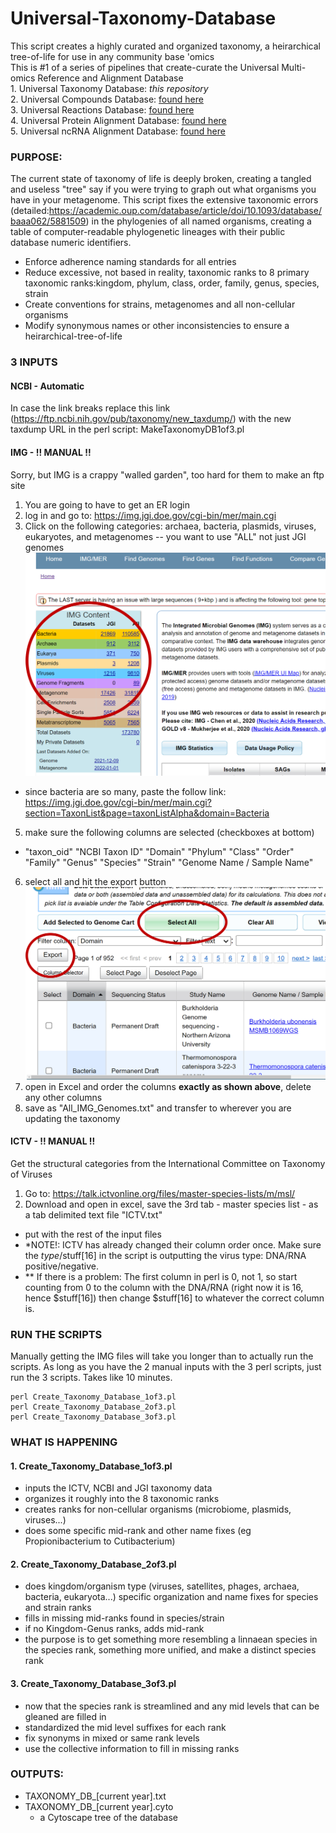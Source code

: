 # Universal-Taxonomy-Database
This script creates a highly curated and organized taxonomy, a heirarchical tree-of-life for use in any community base 'omics  
This is #1 of a series of pipelines that create-curate the Universal Multi-omics Reference and Alignment Database
    <br>1. Universal Taxonomy Database: *this repository*
    <br>2. Universal Compounds Database: [found here](https://github.com/TealFurnholm/Universal_Biological_Compounds_Database/)
    <br>3. Universal Reactions Database: [found here](https://github.com/TealFurnholm/Universal_Biological_Reactions_Database)
    <br>4. Universal Protein Alignment Database: [found here](https://github.com/TealFurnholm/Universal_Microbiomics_Alignment_Database)
    <br>5. Universal ncRNA Alignment Database: [found here](https://github.com/TealFurnholm/Fix_RNACentral_Taxonomy)
    
### PURPOSE: 
The current state of taxonomy of life is deeply broken, creating a tangled and useless "tree" say if you were trying to graph out what organisms you have in your metagenome. This script fixes the extensive taxonomic errors (detailed:https://academic.oup.com/database/article/doi/10.1093/database/baaa062/5881509) in the phylogenies of all named organisms, creating a table of computer-readable phylogenetic lineages with their public database numeric identifiers. 
- Enforce adherence naming standards for all entries
- Reduce excessive, not based in reality, taxonomic ranks to 8 primary taxonomic ranks:kingdom, phylum, class, order, family, genus, species, strain
- Create conventions for strains, metagenomes and all non-cellular organisms
- Modify synonymous names or other inconsistencies to ensure a heirarchical-tree-of-life

### 3 INPUTS
#### NCBI - Automatic
In case the link breaks replace this link (https://ftp.ncbi.nih.gov/pub/taxonomy/new_taxdump/) with the new taxdump URL in the perl script: MakeTaxonomyDB1of3.pl 

#### IMG - !! MANUAL !!
Sorry, but IMG is a crappy "walled garden", too hard for them to make an ftp site
1. You are going to have to get an ER login
2. log in and go to: https://img.jgi.doe.gov/cgi-bin/mer/main.cgi
3. Click on the following categories: archaea, bacteria, plasmids, viruses, eukaryotes, and metagenomes -- you want to use "ALL"  not just JGI genomes
![Alt text](https://github.com/TealFurnholm/Universal-Taxonomy-Database/blob/master/IMG_taxonomy_source.png)
 - since bacteria are so many, paste the follow link: https://img.jgi.doe.gov/cgi-bin/mer/main.cgi?section=TaxonList&page=taxonListAlpha&domain=Bacteria
5. make sure the following columns are selected (checkboxes at bottom)
 - "taxon_oid" "NCBI Taxon ID" "Domain" "Phylum" "Class" "Order" "Family" "Genus" "Species" "Strain" "Genome Name / Sample Name"
6. select all and hit the export button
![Alt text](https://github.com/TealFurnholm/Universal-Taxonomy-Database/blob/master/export_img_taxa.png)
8. open in Excel and order the columns **exactly as shown above**, delete any other columns
9. save as "All_IMG_Genomes.txt" and transfer to wherever you are updating the taxonomy

#### ICTV - !! MANUAL !!
Get the structural categories from the International Committee on Taxonomy of Viruses
1. Go to: https://talk.ictvonline.org/files/master-species-lists/m/msl/
2. Download and open in excel, save the 3rd tab - master species list - as a tab delimited text file "ICTV.txt" 
 - put with the rest of the input files
 - *NOTE!: ICTV has already changed their column order once. Make sure the $type/$stuff[16] in the script is outputting the virus type: DNA/RNA positive/negative. 
 - ** If there is a problem: The first column in perl is 0, not 1, so start counting from 0 to the column with the DNA/RNA (right now it is 16, hence $stuff[16]) then change $stuff[16] to whatever the correct column is.

### RUN THE SCRIPTS
Manually getting the IMG files will take you longer than to actually run the scripts. As long as you have the 2 manual inputs with the 3 perl scripts, just run the 3 scripts. Takes like 10 minutes.
```
perl Create_Taxonomy_Database_1of3.pl
perl Create_Taxonomy_Database_2of3.pl
perl Create_Taxonomy_Database_3of3.pl
```
### WHAT IS HAPPENING
#### 1. Create_Taxonomy_Database_1of3.pl
- inputs the ICTV, NCBI and JGI taxonomy data
- organizes it roughly into the 8 taxonomic ranks
- creates ranks for non-cellular organisms (microbiome, plasmids, viruses...)
- does some specific mid-rank and other name fixes (eg Propionibacterium to Cutibacterium)
#### 2. Create_Taxonomy_Database_2of3.pl
- does kingdom/organism type (viruses, satellites, phages, archaea, bacteria, eukaryota...) specific organization and name fixes for species and strain ranks
- fills in missing mid-ranks found in species/strain
- if no Kingdom-Genus ranks, adds mid-rank
- the purpose is to get something more resembling a linnaean species in the species rank, something more unified, and make a distinct species rank
#### 3. Create_Taxonomy_Database_3of3.pl
- now that the species rank is streamlined and any mid levels that can be gleaned are filled in
- standardized the mid level suffixes for each rank
- fix synonyms in mixed or same rank levels
- use the collective information to fill in missing ranks


### OUTPUTS:
 - TAXONOMY_DB_[current year].txt
 - TAXONOMY_DB_[current year].cyto
     - a Cytoscape tree of the database
